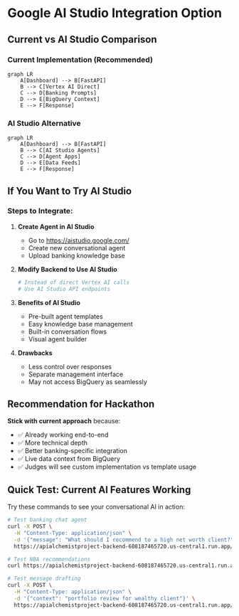 # Google AI Studio Integration Option

## Current vs AI Studio Comparison

### Current Implementation (Recommended)
```mermaid
graph LR
    A[Dashboard] --> B[FastAPI]
    B --> C[Vertex AI Direct]
    C --> D[Banking Prompts]
    D --> E[BigQuery Context]
    E --> F[Response]
```

### AI Studio Alternative
```mermaid
graph LR
    A[Dashboard] --> B[FastAPI]
    B --> C[AI Studio Agents]
    C --> D[Agent Apps]
    D --> E[Data Feeds]
    E --> F[Response]
```

## If You Want to Try AI Studio

### Steps to Integrate:
1. **Create Agent in AI Studio**
   - Go to https://aistudio.google.com/
   - Create new conversational agent
   - Upload banking knowledge base

2. **Modify Backend to Use AI Studio**
   ```python
   # Instead of direct Vertex AI calls
   # Use AI Studio API endpoints
   ```

3. **Benefits of AI Studio**
   - Pre-built agent templates
   - Easy knowledge base management
   - Built-in conversation flows
   - Visual agent builder

4. **Drawbacks**
   - Less control over responses
   - Separate management interface
   - May not access BigQuery as seamlessly

## Recommendation for Hackathon

**Stick with current approach** because:
- ✅ Already working end-to-end
- ✅ More technical depth
- ✅ Better banking-specific integration
- ✅ Live data context from BigQuery
- ✅ Judges will see custom implementation vs template usage

## Quick Test: Current AI Features Working

Try these commands to see your conversational AI in action:

```bash
# Test banking chat agent
curl -X POST \
  -H "Content-Type: application/json" \
  -d '{"message": "What should I recommend to a high net worth client?"}' \
  https://apialchemistproject-backend-608187465720.us-central1.run.app/chat

# Test NBA recommendations
curl https://apialchemistproject-backend-608187465720.us-central1.run.app/nba

# Test message drafting
curl -X POST \
  -H "Content-Type: application/json" \
  -d '{"context": "portfolio review for wealthy client"}' \
  https://apialchemistproject-backend-608187465720.us-central1.run.app/draft
```
